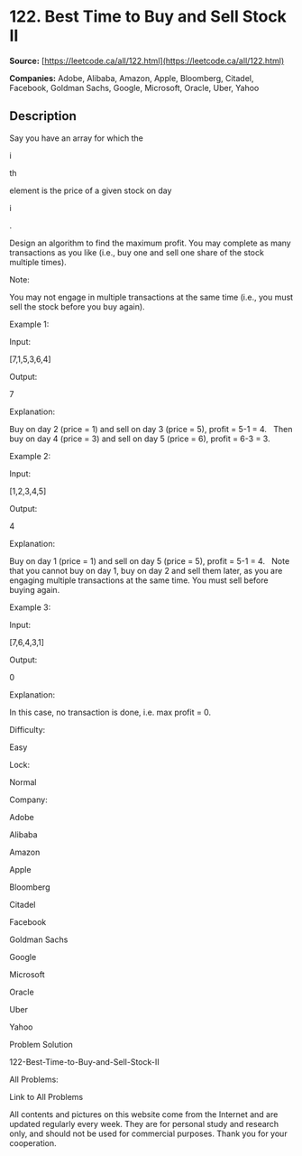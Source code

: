 # 122. Best Time to Buy and Sell Stock II

**Source:** [https://leetcode.ca/all/122.html](https://leetcode.ca/all/122.html)

**Companies:** Adobe, Alibaba, Amazon, Apple, Bloomberg, Citadel, Facebook, Goldman Sachs, Google, Microsoft, Oracle, Uber, Yahoo

## Description

Say you have an array for which the

i

th

element is the price of a given
        stock on day

i

.

Design an algorithm to find the maximum profit. You may complete as many transactions as you
        like (i.e., buy one and sell one share of the stock multiple times).

Note:

You may not engage in multiple transactions at the same time (i.e.,
        you must sell the stock before you buy again).

Example 1:

Input:

[7,1,5,3,6,4]

Output:

7

Explanation:

Buy on day 2 (price = 1) and sell on day 3 (price = 5), profit = 5-1 = 4.
             Then buy on day 4 (price = 3) and sell on day 5 (price = 6), profit = 6-3 = 3.

Example 2:

Input:

[1,2,3,4,5]

Output:

4

Explanation:

Buy on day 1 (price = 1) and sell on day 5 (price = 5), profit = 5-1 = 4.
             Note that you cannot buy on day 1, buy on day 2 and sell them later, as you are
             engaging multiple transactions at the same time. You must sell before buying again.

Example 3:

Input:

[7,6,4,3,1]

Output:

0

Explanation:

In this case, no transaction is done, i.e. max profit = 0.

Difficulty:

Easy

Lock:

Normal

Company:

Adobe

Alibaba

Amazon

Apple

Bloomberg

Citadel

Facebook

Goldman Sachs

Google

Microsoft

Oracle

Uber

Yahoo

Problem Solution

122-Best-Time-to-Buy-and-Sell-Stock-II

All Problems:

Link to All Problems

All contents and pictures on this website come from the Internet and are updated regularly every week. They are for personal study and research only, and should not be used for commercial purposes. Thank you for your cooperation.

